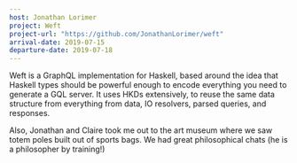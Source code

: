 ```yaml
---
host: Jonathan Lorimer
project: Weft
project-url: "https://github.com/JonathanLorimer/weft"
arrival-date: 2019-07-15
departure-date: 2019-07-18
---
```


Weft is a GraphQL implementation for Haskell, based around the idea that Haskell
types should be powerful enough to encode everything you need to generate a GQL
server. It uses HKDs extensively, to reuse the same data structure from
everything from data, IO resolvers, parsed queries, and responses.

Also, Jonathan and Claire took me out to the art museum where we saw totem poles
built out of sports bags. We had great philosophical chats (he is a philosopher
by training!)

